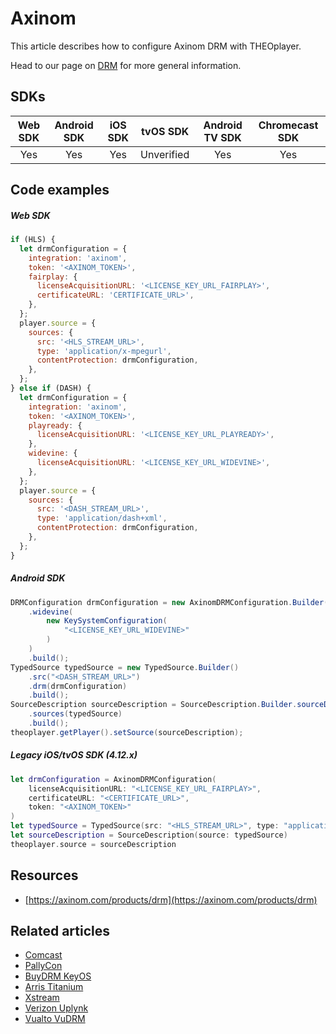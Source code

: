 # Axinom

This article describes how to configure Axinom DRM with THEOplayer.

Head to our page on [DRM](../../how-to-guides/04-drm/00-introduction.md) for more general information.

## SDKs

| Web SDK | Android SDK | iOS SDK |  tvOS SDK  | Android TV SDK | Chromecast SDK |
| :-----: | :---------: | :-----: | :--------: | :------------: | :------------: |
|   Yes   |     Yes     |   Yes   | Unverified |      Yes       |      Yes       |

## Code examples

##### Web SDK

```js
if (HLS) {
  let drmConfiguration = {
    integration: 'axinom',
    token: '<AXINOM_TOKEN>',
    fairplay: {
      licenseAcquisitionURL: '<LICENSE_KEY_URL_FAIRPLAY>',
      certificateURL: 'CERTIFICATE_URL>',
    },
  };
  player.source = {
    sources: {
      src: '<HLS_STREAM_URL>',
      type: 'application/x-mpegurl',
      contentProtection: drmConfiguration,
    },
  };
} else if (DASH) {
  let drmConfiguration = {
    integration: 'axinom',
    token: '<AXINOM_TOKEN>',
    playready: {
      licenseAcquisitionURL: '<LICENSE_KEY_URL_PLAYREADY>',
    },
    widevine: {
      licenseAcquisitionURL: '<LICENSE_KEY_URL_WIDEVINE>',
    },
  };
  player.source = {
    sources: {
      src: '<DASH_STREAM_URL>',
      type: 'application/dash+xml',
      contentProtection: drmConfiguration,
    },
  };
}
```

##### Android SDK

```java
DRMConfiguration drmConfiguration = new AxinomDRMConfiguration.Builder("<AXINOM_TOKEN>")
    .widevine(
        new KeySystemConfiguration(
            "<LICENSE_KEY_URL_WIDEVINE>"
        )
    )
    .build();
TypedSource typedSource = new TypedSource.Builder()
    .src("<DASH_STREAM_URL>")
    .drm(drmConfiguration)
    .build();
SourceDescription sourceDescription = SourceDescription.Builder.sourceDescription()
    .sources(typedSource)
    .build();
theoplayer.getPlayer().setSource(sourceDescription);
```

##### Legacy iOS/tvOS SDK (4.12.x)

```swift
let drmConfiguration = AxinomDRMConfiguration(
    licenseAcquisitionURL: "<LICENSE_KEY_URL_FAIRPLAY>",
    certificateURL: "<CERTIFICATE_URL>",
    token: "<AXINOM_TOKEN>"
)
let typedSource = TypedSource(src: "<HLS_STREAM_URL>", type: "application/x-mpegurl", drm: drmConfiguration)
let sourceDescription = SourceDescription(source: typedSource)
theoplayer.source = sourceDescription
```

## Resources

- [https://axinom.com/products/drm](https://axinom.com/products/drm)

## Related articles

- [Comcast](03-comcast.md)
- [PallyCon](15-pallycon.md)
- [BuyDRM KeyOS](01-buydrm-keyos/00-introduction.md)
- [Arris Titanium](01-arris-titanium.md)
- [Xstream](13-xstream.md)
- [Verizon Uplynk](12-verizon-uplynk.md)
- [Vualto VuDRM](11-vualto-vudrm.md)
